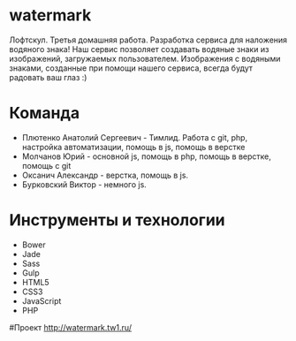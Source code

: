 # watermark
Лофтскул. Третья домашняя работа. Разработка сервиса для наложения водяного знака!
Наш сервис позволяет создавать водяные знаки из изображений, загружаемых пользователем. Изображения с водяными знаками, созданные при помощи нашего сервиса, всегда будут радовать ваш глаз :)

# Команда
- Плютенко Анатолий Сергеевич - Тимлид. Работа с git, php, настройка автоматизации, помощь в js, помощь в верстке
- Молчанов Юрий - основной js, помощь в php, помощь в верстке, помощь с git
- Оксанич Александр - верстка, помощь в js.
- Бурковский Виктор - немного js.

# Инструменты и технологии
 - Bower
 - Jade
 - Sass
 - Gulp
 - HTML5
 - CSS3
 - JavaScript
 - PHP
 
#Проект
http://watermark.tw1.ru/
